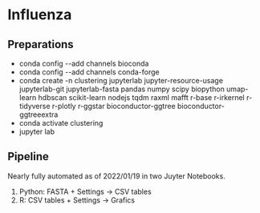 # Influenza

## Preparations

- conda config --add channels bioconda
- conda config --add channels conda-forge
- conda create -n clustering jupyterlab jupyter-resource-usage jupyterlab-git jupyterlab-fasta pandas numpy scipy biopython umap-learn hdbscan scikit-learn nodejs tqdm raxml mafft r-base r-irkernel r-tidyverse r-plotly r-ggstar bioconductor-ggtree bioconductor-ggtreeextra
- conda activate clustering
- jupyter lab

## Pipeline

Nearly fully automated as of 2022/01/19 in two Juyter Notebooks.

1. Python: FASTA + Settings -> CSV tables
2. R: CSV tables + Settings -> Grafics
